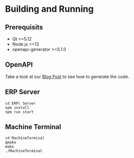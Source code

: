 # Building and Running

## Prerequisits

- Qt >=5.12
- Node.js >=12
- openapi-generator >=5.1.0

## OpenAPI

Take a look at our [Blog Post](https://blog.basyskom.com/2021/qml-qt-quick-and-swagger-openapi-tutorial) to see how to generate the code.

## ERP Server

    cd ERP\ Server
    npm install
    npm run start

## Machine Terminal

    cd MachineTerminal
    qmake
    make
    ./MachineTerminal
